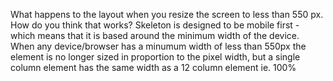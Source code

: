 What happens to the layout when you resize the screen to less than 550 px. How do you think that works?
  Skeleton is designed to be mobile first - which means that it is based around the minimum width of the device.  When any device/browser has a minumum width of less than 550px the element is no longer sized in proportion to the pixel width, but a single column element has the same width as a 12 column element ie. 100% 